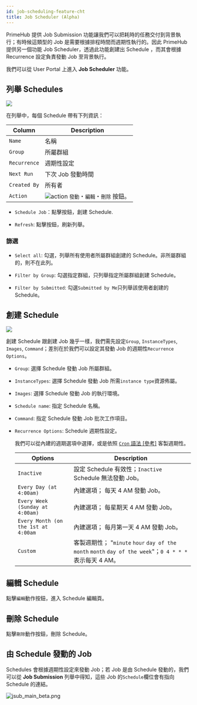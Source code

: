 ```yaml
---
id: job-scheduling-feature-cht
title: Job Scheduler (Alpha)
---
```


PrimeHub 提供 Job Submission 功能讓我們可以把耗時的任務交付到背景執行；有時候這類型的 Job 是需要根據排程時間而週期性執行的。因此 PrimeHub 提供另一個功能 Job Scheduler，透過此功能創建出 Schedule ，而其會根據 Recurrence 設定負責發動 Job 至背景執行。

我們可以從 User Portal 上進入 **Job Scheduler** 功能。

## 列舉 Schedules

![](assets/jscheduler_main_beta.png)

在列舉中，每個 Schedule 帶有下列資訊：

|Column|Description|
|------|-----------|
|`Name`|名稱|
|`Group`|所屬群組|
|`Recurrence`| 週期性設定|
|`Next Run`| 下次 Job 發動時間|
|`Created By`| 所有者|
|`Action`|![action](assets/jscheduler_action.png) `發動`・`編輯`・`刪除` 按鈕。 |

+ `Schedule Job`：點擊按鈕，創建 Schedule.

+ `Refresh`: 點擊按鈕，刷新列舉。

### 篩選

+ `Select all`: 勾選，列舉所有使用者所屬群組創建的 Schedule。非所屬群組的，則不在此列。

+ `Filter by Group`: 勾選指定群組，只列舉指定所屬群組創建 Schedule。

+ `Filter by Submitted`: 勾選`Submitted by Me`只列舉該使用者創建的 Schedule。

## 創建 Schedule

![](assets/jscheduler_create_beta.png)

創建 Schedule 跟創建 Job 幾乎一樣，我們需先設定`Group`, `InstanceTypes`, `Images`, `Command`；差別在於我們可以設定其發動 Job 的週期性`Recurrence Options`。

+ `Group`: 選擇 Schedule 發動 Job 所屬群組。

+ `InstanceTypes`: 選擇 Schedule 發動 Job 所需`instance type`資源佈屬。

+ `Images`: 選擇 Schedule 發動 Job 的執行環境。

+ `Schedule name`: 指定 Schedule 名稱。

+ `Command`: 指定 Schedule 發動 Job 批次工作項目。

+ `Recurrence Options`: Schedule 週期性設定。

  我們可以從內建的週期選項中選擇，或是依照 [`Cron` 語法 [參考]](https://en.wikipedia.org/wiki/Cron) 客製週期性。
  
  |Options                            |Description                     |
  |-----------------------------------|--------------------------------|
  |`Inactive`                         | 設定 Schedule 有效性；`Inactive` Schedule 無法發動 Job。|
  |`Every Day (at 4:00am)`            | 內建選項； 每天 4 AM 發動 Job。|
  |`Every Week (Sunday at 4:00am)`    | 內建選項； 每星期天 4 AM 發動 Job。|
  |`Every Month (on the 1st at 4:00am`| 內建選項； 每月第一天 4 AM 發動 Job。|
  |`Custom`                           | 客製週期性； "`minute` `hour` `day of the month` `month` `day of the week`"；`0 4 * * *` 表示每天 4 AM。|

## 編輯 Schedule

點擊`編輯`動作按鈕，進入 Schedule 編輯頁。

## 刪除 Schedule

點擊`刪除`動作按鈕，刪除 Schedule。

## 由 Schedule 發動的 Job

Schedules 會根據週期性設定來發動 Job；若 Job 是由 Schedule 發動的，我們可以從 **Job Submission** 列舉中得知，這些 Job 的`Schedule`欄位會有指向 Schedule 的連結。

![jsub_main_beta.png](assets/jsub_main_beta.png)
